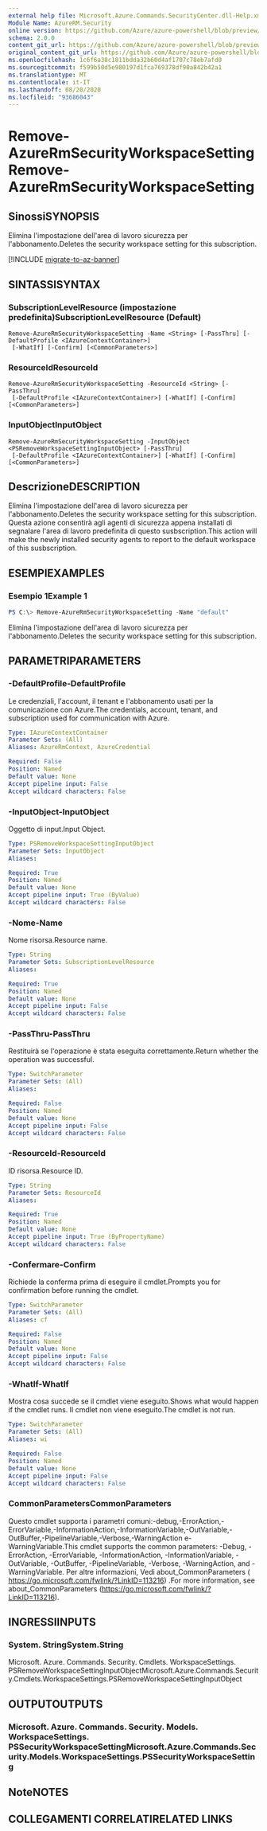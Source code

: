 ```yaml
---
external help file: Microsoft.Azure.Commands.SecurityCenter.dll-Help.xml
Module Name: AzureRM.Security
online version: https://github.com/Azure/azure-powershell/blob/preview/src/ResourceManager/Security/Commands.Security/help/Remove-AzureRmSecurityWorkspaceSetting.md
schema: 2.0.0
content_git_url: https://github.com/Azure/azure-powershell/blob/preview/src/ResourceManager/Security/Commands.Security/help/Remove-AzureRmSecurityWorkspaceSetting.md
original_content_git_url: https://github.com/Azure/azure-powershell/blob/preview/src/ResourceManager/Security/Commands.Security/help/Remove-AzureRmSecurityWorkspaceSetting.md
ms.openlocfilehash: 1c6f6a38c1811bdda32b60d4af1707c78eb7afd0
ms.sourcegitcommit: f599b50d5e980197d1fca769378df90a842b42a1
ms.translationtype: MT
ms.contentlocale: it-IT
ms.lasthandoff: 08/20/2020
ms.locfileid: "93686043"
---
```

# <span data-ttu-id="8b8a9-101">Remove-AzureRmSecurityWorkspaceSetting</span><span class="sxs-lookup"><span data-stu-id="8b8a9-101">Remove-AzureRmSecurityWorkspaceSetting</span></span>

## <span data-ttu-id="8b8a9-102">Sinossi</span><span class="sxs-lookup"><span data-stu-id="8b8a9-102">SYNOPSIS</span></span>
<span data-ttu-id="8b8a9-103">Elimina l'impostazione dell'area di lavoro sicurezza per l'abbonamento.</span><span class="sxs-lookup"><span data-stu-id="8b8a9-103">Deletes the security workspace setting for this subscription.</span></span>

[!INCLUDE [migrate-to-az-banner](../../includes/migrate-to-az-banner.md)]

## <span data-ttu-id="8b8a9-104">SINTASSI</span><span class="sxs-lookup"><span data-stu-id="8b8a9-104">SYNTAX</span></span>

### <span data-ttu-id="8b8a9-105">SubscriptionLevelResource (impostazione predefinita)</span><span class="sxs-lookup"><span data-stu-id="8b8a9-105">SubscriptionLevelResource (Default)</span></span>
```
Remove-AzureRmSecurityWorkspaceSetting -Name <String> [-PassThru] [-DefaultProfile <IAzureContextContainer>]
 [-WhatIf] [-Confirm] [<CommonParameters>]
```

### <span data-ttu-id="8b8a9-106">ResourceId</span><span class="sxs-lookup"><span data-stu-id="8b8a9-106">ResourceId</span></span>
```
Remove-AzureRmSecurityWorkspaceSetting -ResourceId <String> [-PassThru]
 [-DefaultProfile <IAzureContextContainer>] [-WhatIf] [-Confirm] [<CommonParameters>]
```

### <span data-ttu-id="8b8a9-107">InputObject</span><span class="sxs-lookup"><span data-stu-id="8b8a9-107">InputObject</span></span>
```
Remove-AzureRmSecurityWorkspaceSetting -InputObject <PSRemoveWorkspaceSettingInputObject> [-PassThru]
 [-DefaultProfile <IAzureContextContainer>] [-WhatIf] [-Confirm] [<CommonParameters>]
```

## <span data-ttu-id="8b8a9-108">Descrizione</span><span class="sxs-lookup"><span data-stu-id="8b8a9-108">DESCRIPTION</span></span>
<span data-ttu-id="8b8a9-109">Elimina l'impostazione dell'area di lavoro sicurezza per l'abbonamento.</span><span class="sxs-lookup"><span data-stu-id="8b8a9-109">Deletes the security workspace setting for this subscription.</span></span>
<span data-ttu-id="8b8a9-110">Questa azione consentirà agli agenti di sicurezza appena installati di segnalare l'area di lavoro predefinita di questo susbscription.</span><span class="sxs-lookup"><span data-stu-id="8b8a9-110">This action will make the newly installed security agents to report to the default workspace of this susbscription.</span></span>

## <span data-ttu-id="8b8a9-111">ESEMPI</span><span class="sxs-lookup"><span data-stu-id="8b8a9-111">EXAMPLES</span></span>

### <span data-ttu-id="8b8a9-112">Esempio 1</span><span class="sxs-lookup"><span data-stu-id="8b8a9-112">Example 1</span></span>
```powershell
PS C:\> Remove-AzureRmSecurityWorkspaceSetting -Name "default"
```

<span data-ttu-id="8b8a9-113">Elimina l'impostazione dell'area di lavoro sicurezza per l'abbonamento.</span><span class="sxs-lookup"><span data-stu-id="8b8a9-113">Deletes the security workspace setting for this subscription.</span></span>

## <span data-ttu-id="8b8a9-114">PARAMETRI</span><span class="sxs-lookup"><span data-stu-id="8b8a9-114">PARAMETERS</span></span>

### <span data-ttu-id="8b8a9-115">-DefaultProfile</span><span class="sxs-lookup"><span data-stu-id="8b8a9-115">-DefaultProfile</span></span>
<span data-ttu-id="8b8a9-116">Le credenziali, l'account, il tenant e l'abbonamento usati per la comunicazione con Azure.</span><span class="sxs-lookup"><span data-stu-id="8b8a9-116">The credentials, account, tenant, and subscription used for communication with Azure.</span></span>

```yaml
Type: IAzureContextContainer
Parameter Sets: (All)
Aliases: AzureRmContext, AzureCredential

Required: False
Position: Named
Default value: None
Accept pipeline input: False
Accept wildcard characters: False
```

### <span data-ttu-id="8b8a9-117">-InputObject</span><span class="sxs-lookup"><span data-stu-id="8b8a9-117">-InputObject</span></span>
<span data-ttu-id="8b8a9-118">Oggetto di input.</span><span class="sxs-lookup"><span data-stu-id="8b8a9-118">Input Object.</span></span>

```yaml
Type: PSRemoveWorkspaceSettingInputObject
Parameter Sets: InputObject
Aliases:

Required: True
Position: Named
Default value: None
Accept pipeline input: True (ByValue)
Accept wildcard characters: False
```

### <span data-ttu-id="8b8a9-119">-Nome</span><span class="sxs-lookup"><span data-stu-id="8b8a9-119">-Name</span></span>
<span data-ttu-id="8b8a9-120">Nome risorsa.</span><span class="sxs-lookup"><span data-stu-id="8b8a9-120">Resource name.</span></span>

```yaml
Type: String
Parameter Sets: SubscriptionLevelResource
Aliases:

Required: True
Position: Named
Default value: None
Accept pipeline input: False
Accept wildcard characters: False
```

### <span data-ttu-id="8b8a9-121">-PassThru</span><span class="sxs-lookup"><span data-stu-id="8b8a9-121">-PassThru</span></span>
<span data-ttu-id="8b8a9-122">Restituirà se l'operazione è stata eseguita correttamente.</span><span class="sxs-lookup"><span data-stu-id="8b8a9-122">Return whether the operation was successful.</span></span>

```yaml
Type: SwitchParameter
Parameter Sets: (All)
Aliases:

Required: False
Position: Named
Default value: None
Accept pipeline input: False
Accept wildcard characters: False
```

### <span data-ttu-id="8b8a9-123">-ResourceId</span><span class="sxs-lookup"><span data-stu-id="8b8a9-123">-ResourceId</span></span>
<span data-ttu-id="8b8a9-124">ID risorsa.</span><span class="sxs-lookup"><span data-stu-id="8b8a9-124">Resource ID.</span></span>

```yaml
Type: String
Parameter Sets: ResourceId
Aliases:

Required: True
Position: Named
Default value: None
Accept pipeline input: True (ByPropertyName)
Accept wildcard characters: False
```

### <span data-ttu-id="8b8a9-125">-Confermare</span><span class="sxs-lookup"><span data-stu-id="8b8a9-125">-Confirm</span></span>
<span data-ttu-id="8b8a9-126">Richiede la conferma prima di eseguire il cmdlet.</span><span class="sxs-lookup"><span data-stu-id="8b8a9-126">Prompts you for confirmation before running the cmdlet.</span></span>

```yaml
Type: SwitchParameter
Parameter Sets: (All)
Aliases: cf

Required: False
Position: Named
Default value: None
Accept pipeline input: False
Accept wildcard characters: False
```

### <span data-ttu-id="8b8a9-127">-WhatIf</span><span class="sxs-lookup"><span data-stu-id="8b8a9-127">-WhatIf</span></span>
<span data-ttu-id="8b8a9-128">Mostra cosa succede se il cmdlet viene eseguito.</span><span class="sxs-lookup"><span data-stu-id="8b8a9-128">Shows what would happen if the cmdlet runs.</span></span> <span data-ttu-id="8b8a9-129">Il cmdlet non viene eseguito.</span><span class="sxs-lookup"><span data-stu-id="8b8a9-129">The cmdlet is not run.</span></span>

```yaml
Type: SwitchParameter
Parameter Sets: (All)
Aliases: wi

Required: False
Position: Named
Default value: None
Accept pipeline input: False
Accept wildcard characters: False
```

### <span data-ttu-id="8b8a9-130">CommonParameters</span><span class="sxs-lookup"><span data-stu-id="8b8a9-130">CommonParameters</span></span>
<span data-ttu-id="8b8a9-131">Questo cmdlet supporta i parametri comuni:-debug,-ErrorAction,-ErrorVariable,-InformationAction,-InformationVariable,-OutVariable,-OutBuffer,-PipelineVariable,-Verbose,-WarningAction e-WarningVariable.</span><span class="sxs-lookup"><span data-stu-id="8b8a9-131">This cmdlet supports the common parameters: -Debug, -ErrorAction, -ErrorVariable, -InformationAction, -InformationVariable, -OutVariable, -OutBuffer, -PipelineVariable, -Verbose, -WarningAction, and -WarningVariable.</span></span> <span data-ttu-id="8b8a9-132">Per altre informazioni, Vedi about_CommonParameters ( https://go.microsoft.com/fwlink/?LinkID=113216) .</span><span class="sxs-lookup"><span data-stu-id="8b8a9-132">For more information, see about_CommonParameters (https://go.microsoft.com/fwlink/?LinkID=113216).</span></span>

## <span data-ttu-id="8b8a9-133">INGRESSI</span><span class="sxs-lookup"><span data-stu-id="8b8a9-133">INPUTS</span></span>

### <span data-ttu-id="8b8a9-134">System. String</span><span class="sxs-lookup"><span data-stu-id="8b8a9-134">System.String</span></span>
<span data-ttu-id="8b8a9-135">Microsoft. Azure. Commands. Security. Cmdlets. WorkspaceSettings. PSRemoveWorkspaceSettingInputObject</span><span class="sxs-lookup"><span data-stu-id="8b8a9-135">Microsoft.Azure.Commands.Security.Cmdlets.WorkspaceSettings.PSRemoveWorkspaceSettingInputObject</span></span>

## <span data-ttu-id="8b8a9-136">OUTPUT</span><span class="sxs-lookup"><span data-stu-id="8b8a9-136">OUTPUTS</span></span>

### <span data-ttu-id="8b8a9-137">Microsoft. Azure. Commands. Security. Models. WorkspaceSettings. PSSecurityWorkspaceSetting</span><span class="sxs-lookup"><span data-stu-id="8b8a9-137">Microsoft.Azure.Commands.Security.Models.WorkspaceSettings.PSSecurityWorkspaceSetting</span></span>

## <span data-ttu-id="8b8a9-138">Note</span><span class="sxs-lookup"><span data-stu-id="8b8a9-138">NOTES</span></span>

## <span data-ttu-id="8b8a9-139">COLLEGAMENTI CORRELATI</span><span class="sxs-lookup"><span data-stu-id="8b8a9-139">RELATED LINKS</span></span>
